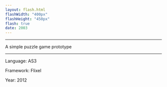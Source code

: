 ```yaml
---
layout: flash.html
flashWidth: "400px"
flashHeight: "450px"
flash: true
date: 2003
---
```


---

A simple puzzle game prototype

---

Language: AS3

Framework: Flixel

Year: 2012
